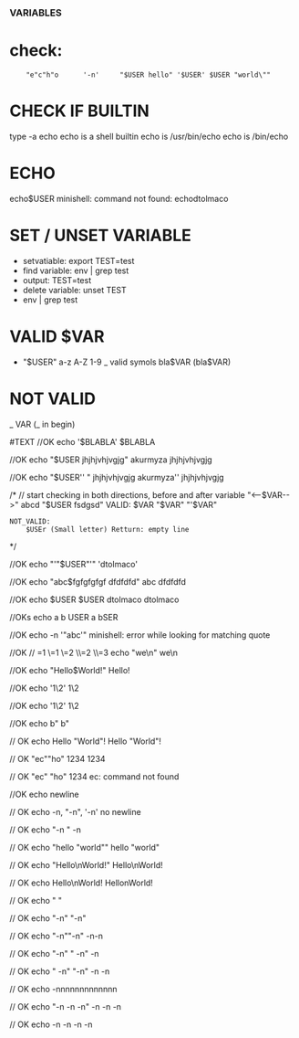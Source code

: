 ### VARIABLES
#     check:
```
    "e"c"h"o      '-n'     "$USER hello" '$USER' $USER "world\""
```
 # CHECK IF BUILTIN
type -a echo
echo is a shell builtin
echo is /usr/bin/echo
echo is /bin/echo


# ECHO
echo$USER
minishell: command not found: echodtolmaco

# SET / UNSET VARIABLE

 - setvatiable:  export TEST=test
 - find variable: env | grep test
 - output: TEST=test
 - delete variable:  unset TEST
 -  env | grep test

 # VALID $VAR
 - "$USER"
 a-z A-Z 1-9 _  valid symols
 bla$VAR (bla$VAR)

 #  NOT VALID
  _ VAR (_ in begin)

 #TEXT
 //OK
 echo '$BLABLA'
$BLABLA

//OK
echo "$USER jhjhjvhjvgjg"
akurmyza jhjhjvhjvgjg

//OK
 echo "$USER'' " jhjhjvhjvgjg
akurmyza''  jhjhjvhjvgjg



  /*
	// start checking in both directions, before and after variable    "<--$VAR-->"
	  abcd "$USER    fsdgsd"
	VALID:
		$VAR
		"$VAR"
		"'$VAR"
	
	NOT_VALID:
		$USEr (Small letter) Retturn: empty line 
*/

//OK
echo "'"$USER"'"
'dtolmaco'

//OK
echo "abc$fgfgfgfgf dfdfdfd"
abc dfdfdfd

//OK
echo $USER $USER
dtolmaco dtolmaco

//OKs
 echo      a            b         USER
a bSER

//OK
echo -n '"abc'"
minishell: error while looking for matching quote




//OK
//    \=1 \\=1 \\\=2 \\\\=2 \\\\\=3
echo "we\\n"
we\n


//OK
echo "Hello$World!"
Hello!

//OK
echo '1\\2'
1\\2

//OK
echo '1\\2'
1\\2

//OK
echo b\"
b"

// OK
echo Hello \"World\"!
Hello "World"!

// OK
"ec""ho" 1234
1234

// OK
"ec" "ho" 1234
ec: command not found

//OK
echo
newline

// OK
echo -n, "-n", '-n'
no newline

// OK
echo "-n "
-n 

// OK
echo "hello \"world\""
hello "world"

// OK
echo "Hello\nWorld!"
Hello\nWorld!

// OK
echo Hello\nWorld!
HellonWorld!

// OK
echo \"
"

// OK
echo "-n" "-n"

// OK
echo "-n""-n"
-n-n

// OK
echo "-n" " -n"
 -n

// OK
echo " -n" "-n"
 -n -n

// OK
echo -nnnnnnnnnnnnn

// OK
echo "-n -n -n"
-n -n -n

// OK
echo -n -n -n -n